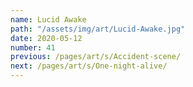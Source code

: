```yaml
---
name: Lucid Awake
path: "/assets/img/art/Lucid-Awake.jpg"
date: 2020-05-12
number: 41
previous: /pages/art/s/Accident-scene/
next: /pages/art/s/One-night-alive/
---
```

